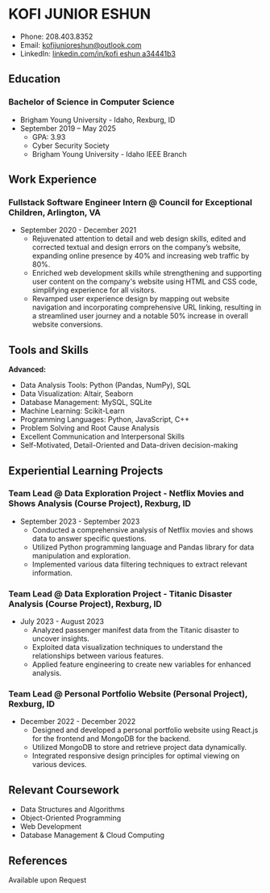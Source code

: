 # KOFI JUNIOR ESHUN

- Phone: 208.403.8352
- Email: kofijunioreshun@outlook.com
- LinkedIn: [linkedin.com/in/kofi eshun a34441b3](https://www.linkedin.com/in/kofi%20eshun%20a34441b3)

## Education

### Bachelor of Science in Computer Science
- Brigham Young University - Idaho, Rexburg, ID
- September 2019 – May 2025
  - GPA: 3.93
  - Cyber Security Society
  - Brigham Young University - Idaho IEEE Branch

## Work Experience

### Fullstack Software Engineer Intern @ Council for Exceptional Children, Arlington, VA
- September 2020 - December 2021
  - Rejuvenated attention to detail and web design skills, edited and corrected textual and design errors on the company’s website, expanding online presence by 40% and increasing web traffic by 80%.
  - Enriched web development skills while strengthening and supporting user content on the company's website using HTML and CSS code, simplifying experience for all visitors.
  - Revamped user experience design by mapping out website navigation and incorporating comprehensive URL linking, resulting in a streamlined user journey and a notable 50% increase in overall website conversions.

## Tools and Skills

**Advanced:**
- Data Analysis Tools: Python (Pandas, NumPy), SQL
- Data Visualization: Altair, Seaborn
- Database Management: MySQL, SQLite
- Machine Learning: Scikit-Learn
- Programming Languages: Python, JavaScript, C++
- Problem Solving and Root Cause Analysis
- Excellent Communication and Interpersonal Skills
- Self-Motivated, Detail-Oriented and Data-driven decision-making

## Experiential Learning Projects

### Team Lead @ Data Exploration Project - Netflix Movies and Shows Analysis (Course Project), Rexburg, ID
- September 2023 - September 2023
  - Conducted a comprehensive analysis of Netflix movies and shows data to answer specific questions.
  - Utilized Python programming language and Pandas library for data manipulation and exploration.
  - Implemented various data filtering techniques to extract relevant information.

### Team Lead @ Data Exploration Project - Titanic Disaster Analysis (Course Project), Rexburg, ID
- July 2023 - August 2023
  - Analyzed passenger manifest data from the Titanic disaster to uncover insights.
  - Exploited data visualization techniques to understand the relationships between various features.
  - Applied feature engineering to create new variables for enhanced analysis.

### Team Lead @ Personal Portfolio Website (Personal Project), Rexburg, ID
- December 2022 - December 2022
  - Designed and developed a personal portfolio website using React.js for the frontend and MongoDB for the backend.
  - Utilized MongoDB to store and retrieve project data dynamically.
  - Integrated responsive design principles for optimal viewing on various devices.

## Relevant Coursework

- Data Structures and Algorithms
- Object-Oriented Programming
- Web Development
- Database Management & Cloud Computing

## References

Available upon Request
